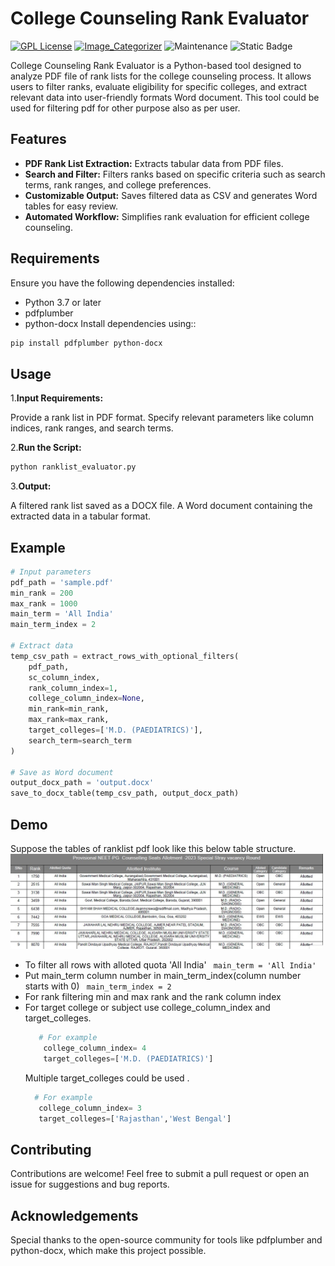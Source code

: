 
# College Counseling Rank Evaluator
[![GPL License](https://img.shields.io/badge/license-GPL-violet.svg)](http://www.gnu.org/licenses/gpl-3.0) [![Image_Categorizer](https://img.shields.io/badge/source-GitHub-303030.svg?style=flat-square)](https://github.com/agnivadas/Ranklist_Evaluator) ![Maintenance](https://img.shields.io/maintenance/yes/2024) ![Static Badge](https://img.shields.io/badge/contributions-welcome-blue)

College Counseling Rank Evaluator is a Python-based tool designed to analyze PDF file of rank lists for the college counseling process. It allows users to filter ranks, evaluate eligibility for specific colleges, and extract relevant data into user-friendly formats Word document. This tool could be used for filtering pdf for other purpose also as per user.




## Features

- **PDF Rank List Extraction:** Extracts tabular data from PDF files.
- **Search and Filter:** Filters ranks based on specific criteria such as search terms, rank ranges, and college preferences.
- **Customizable Output:** Saves filtered data as CSV and generates Word tables for easy review.
- **Automated Workflow:** Simplifies rank evaluation for efficient college counseling.


## Requirements

Ensure you have the following dependencies installed:

- Python 3.7 or later
- pdfplumber
- python-docx
Install dependencies using::
```bash
pip install pdfplumber python-docx

```
## Usage
1.**Input Requirements:**

Provide a rank list in PDF format.
Specify relevant parameters like column indices, rank ranges, and search terms.

2.**Run the Script:**

```python
python ranklist_evaluator.py
```
3.**Output:**

A filtered rank list saved as a DOCX file.
A Word document containing the extracted data in a tabular format.

## Example
```python
# Input parameters
pdf_path = 'sample.pdf' 
min_rank = 200    
max_rank = 1000  
main_term = 'All India' 
main_term_index = 2  

# Extract data
temp_csv_path = extract_rows_with_optional_filters(
    pdf_path,
    sc_column_index,
    rank_column_index=1,
    college_column_index=None,
    min_rank=min_rank,
    max_rank=max_rank,
    target_colleges=['M.D. (PAEDIATRICS)'],
    search_term=search_term
)

# Save as Word document
output_docx_path = 'output.docx'
save_to_docx_table(temp_csv_path, output_docx_path)
```


## Demo

Suppose the tables of ranklist pdf look like this below table structure.
<img src="/assets/screenshot5.jpg" width="500px">
- To filter all rows with alloted quota  'All India'
     ` main_term = 'All India'`
- Put main_term column number in main_term_index(column number starts with 0)
    ` main_term_index = 2`
- For rank filtering min and max rank and the rank column index
- For target college or subject use college_column_index and target_colleges. 
  ```python
     # For example 
      college_column_index= 4
      target_colleges=['M.D. (PAEDIATRICS)']
  ```
  Multiple target_colleges could be used .
   ```python
     # For example 
      college_column_index= 3
      target_colleges=['Rajasthan','West Bengal']
  ```
## Contributing

Contributions are welcome! Feel free to submit a pull request or open an issue for suggestions and bug reports.



## Acknowledgements

Special thanks to the open-source community for tools like pdfplumber and python-docx, which make this project possible.

